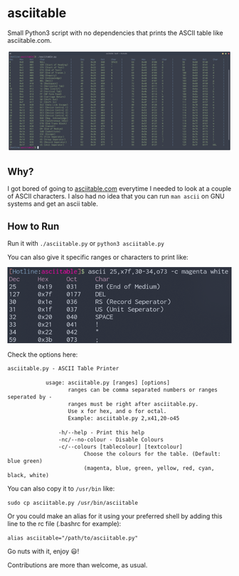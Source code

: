 # asciitable
Small Python3 script with no dependencies that prints the ASCII table like asciitable.com.

![demo](./docs/demo.png)

## Why? 

I got bored of going to [asciitable.com](http://www.asciitable.com/) everytime I needed to look at a couple of ASCII characters.
I also had no idea that you can run `man ascii` on GNU systems and get an ascii table.

## How to Run

Run it with ```./asciitable.py``` or ```python3 asciitable.py```

You can also give it specific ranges or characters to print like:

![demo2](./docs/demo2.png)

Check the options here:
```
asciitable.py - ASCII Table Printer

            usage: asciitable.py [ranges] [options]
                   ranges can be comma separated numbers or ranges seperated by -
                   ranges must be right after asciitable.py.
                   Use x for hex, and o for octal.
                   Example: asciitable.py 2,x41,20-o45

                -h/--help - Print this help
                -nc/--no-colour - Disable Colours
                -c/--colours [tablecolour] [textcolour]
                        Choose the colours for the table. (Default: blue green)
                        (magenta, blue, green, yellow, red, cyan, black, white)

```

You can also copy it to `/usr/bin` like:

`sudo cp asciitable.py /usr/bin/asciitable`

Or you could make an alias for it using your preferred shell by adding this line to the rc file (.bashrc for example):

`alias asciitable="/path/to/asciitable.py"`


Go nuts with it, enjoy 😃!

Contributions are more than welcome, as usual.
